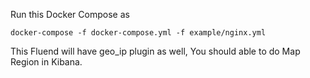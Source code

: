 Run this Docker Compose as 
```
docker-compose -f docker-compose.yml -f example/nginx.yml
```
This Fluend will have geo_ip plugin as well, You should able to do Map Region in Kibana.
